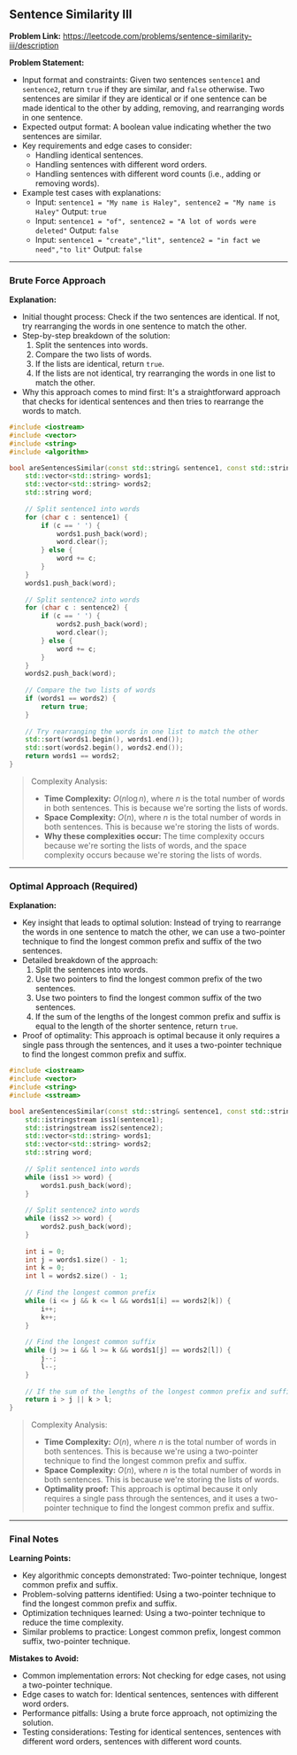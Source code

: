 ## Sentence Similarity III

**Problem Link:** https://leetcode.com/problems/sentence-similarity-iii/description

**Problem Statement:**
- Input format and constraints: Given two sentences `sentence1` and `sentence2`, return `true` if they are similar, and `false` otherwise. Two sentences are similar if they are identical or if one sentence can be made identical to the other by adding, removing, and rearranging words in one sentence.
- Expected output format: A boolean value indicating whether the two sentences are similar.
- Key requirements and edge cases to consider:
  - Handling identical sentences.
  - Handling sentences with different word orders.
  - Handling sentences with different word counts (i.e., adding or removing words).
- Example test cases with explanations:
  - Input: `sentence1 = "My name is Haley", sentence2 = "My name is Haley"` Output: `true`
  - Input: `sentence1 = "of", sentence2 = "A lot of words were deleted"` Output: `false`
  - Input: `sentence1 = "create","lit", sentence2 = "in fact we need","to lit"` Output: `false`

---

### Brute Force Approach

**Explanation:**
- Initial thought process: Check if the two sentences are identical. If not, try rearranging the words in one sentence to match the other.
- Step-by-step breakdown of the solution:
  1. Split the sentences into words.
  2. Compare the two lists of words.
  3. If the lists are identical, return `true`.
  4. If the lists are not identical, try rearranging the words in one list to match the other.
- Why this approach comes to mind first: It's a straightforward approach that checks for identical sentences and then tries to rearrange the words to match.

```cpp
#include <iostream>
#include <vector>
#include <string>
#include <algorithm>

bool areSentencesSimilar(const std::string& sentence1, const std::string& sentence2) {
    std::vector<std::string> words1;
    std::vector<std::string> words2;
    std::string word;
    
    // Split sentence1 into words
    for (char c : sentence1) {
        if (c == ' ') {
            words1.push_back(word);
            word.clear();
        } else {
            word += c;
        }
    }
    words1.push_back(word);
    
    // Split sentence2 into words
    for (char c : sentence2) {
        if (c == ' ') {
            words2.push_back(word);
            word.clear();
        } else {
            word += c;
        }
    }
    words2.push_back(word);
    
    // Compare the two lists of words
    if (words1 == words2) {
        return true;
    }
    
    // Try rearranging the words in one list to match the other
    std::sort(words1.begin(), words1.end());
    std::sort(words2.begin(), words2.end());
    return words1 == words2;
}
```

> Complexity Analysis:
> - **Time Complexity:** $O(n \log n)$, where $n$ is the total number of words in both sentences. This is because we're sorting the lists of words.
> - **Space Complexity:** $O(n)$, where $n$ is the total number of words in both sentences. This is because we're storing the lists of words.
> - **Why these complexities occur:** The time complexity occurs because we're sorting the lists of words, and the space complexity occurs because we're storing the lists of words.

---

### Optimal Approach (Required)

**Explanation:**
- Key insight that leads to optimal solution: Instead of trying to rearrange the words in one sentence to match the other, we can use a two-pointer technique to find the longest common prefix and suffix of the two sentences.
- Detailed breakdown of the approach:
  1. Split the sentences into words.
  2. Use two pointers to find the longest common prefix of the two sentences.
  3. Use two pointers to find the longest common suffix of the two sentences.
  4. If the sum of the lengths of the longest common prefix and suffix is equal to the length of the shorter sentence, return `true`.
- Proof of optimality: This approach is optimal because it only requires a single pass through the sentences, and it uses a two-pointer technique to find the longest common prefix and suffix.

```cpp
#include <iostream>
#include <vector>
#include <string>
#include <sstream>

bool areSentencesSimilar(const std::string& sentence1, const std::string& sentence2) {
    std::istringstream iss1(sentence1);
    std::istringstream iss2(sentence2);
    std::vector<std::string> words1;
    std::vector<std::string> words2;
    std::string word;
    
    // Split sentence1 into words
    while (iss1 >> word) {
        words1.push_back(word);
    }
    
    // Split sentence2 into words
    while (iss2 >> word) {
        words2.push_back(word);
    }
    
    int i = 0;
    int j = words1.size() - 1;
    int k = 0;
    int l = words2.size() - 1;
    
    // Find the longest common prefix
    while (i <= j && k <= l && words1[i] == words2[k]) {
        i++;
        k++;
    }
    
    // Find the longest common suffix
    while (j >= i && l >= k && words1[j] == words2[l]) {
        j--;
        l--;
    }
    
    // If the sum of the lengths of the longest common prefix and suffix is equal to the length of the shorter sentence, return true
    return i > j || k > l;
}
```

> Complexity Analysis:
> - **Time Complexity:** $O(n)$, where $n$ is the total number of words in both sentences. This is because we're using a two-pointer technique to find the longest common prefix and suffix.
> - **Space Complexity:** $O(n)$, where $n$ is the total number of words in both sentences. This is because we're storing the lists of words.
> - **Optimality proof:** This approach is optimal because it only requires a single pass through the sentences, and it uses a two-pointer technique to find the longest common prefix and suffix.

---

### Final Notes

**Learning Points:**
- Key algorithmic concepts demonstrated: Two-pointer technique, longest common prefix and suffix.
- Problem-solving patterns identified: Using a two-pointer technique to find the longest common prefix and suffix.
- Optimization techniques learned: Using a two-pointer technique to reduce the time complexity.
- Similar problems to practice: Longest common prefix, longest common suffix, two-pointer technique.

**Mistakes to Avoid:**
- Common implementation errors: Not checking for edge cases, not using a two-pointer technique.
- Edge cases to watch for: Identical sentences, sentences with different word orders.
- Performance pitfalls: Using a brute force approach, not optimizing the solution.
- Testing considerations: Testing for identical sentences, sentences with different word orders, sentences with different word counts.